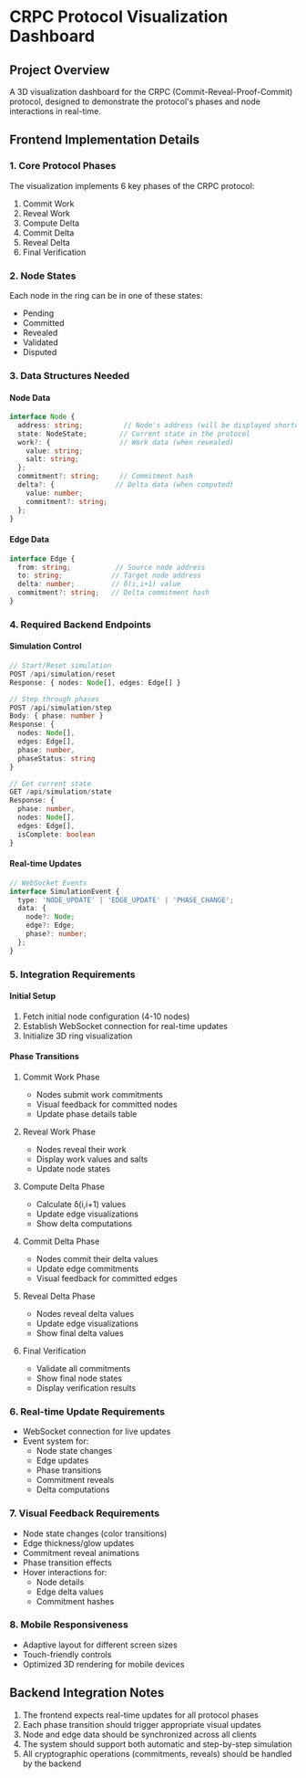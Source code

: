 # CRPC Protocol Visualization Dashboard

## Project Overview
A 3D visualization dashboard for the CRPC (Commit-Reveal-Proof-Commit) protocol, designed to demonstrate the protocol's phases and node interactions in real-time.

## Frontend Implementation Details

### 1. Core Protocol Phases
The visualization implements 6 key phases of the CRPC protocol:
1. Commit Work
2. Reveal Work
3. Compute Delta
4. Commit Delta
5. Reveal Delta
6. Final Verification

### 2. Node States
Each node in the ring can be in one of these states:
- Pending
- Committed
- Revealed
- Validated
- Disputed

### 3. Data Structures Needed

#### Node Data
```typescript
interface Node {
  address: string;          // Node's address (will be displayed shortened)
  state: NodeState;        // Current state in the protocol
  work?: {                 // Work data (when revealed)
    value: string;
    salt: string;
  };
  commitment?: string;     // Commitment hash
  delta?: {               // Delta data (when computed)
    value: number;
    commitment?: string;
  };
}
```

#### Edge Data
```typescript
interface Edge {
  from: string;           // Source node address
  to: string;            // Target node address
  delta: number;         // δ(i,i+1) value
  commitment?: string;   // Delta commitment hash
}
```

### 4. Required Backend Endpoints

#### Simulation Control
```typescript
// Start/Reset simulation
POST /api/simulation/reset
Response: { nodes: Node[], edges: Edge[] }

// Step through phases
POST /api/simulation/step
Body: { phase: number }
Response: { 
  nodes: Node[], 
  edges: Edge[],
  phase: number,
  phaseStatus: string 
}

// Get current state
GET /api/simulation/state
Response: {
  phase: number,
  nodes: Node[],
  edges: Edge[],
  isComplete: boolean
}
```

#### Real-time Updates
```typescript
// WebSocket Events
interface SimulationEvent {
  type: 'NODE_UPDATE' | 'EDGE_UPDATE' | 'PHASE_CHANGE';
  data: {
    node?: Node;
    edge?: Edge;
    phase?: number;
  };
}
```

### 5. Integration Requirements

#### Initial Setup
1. Fetch initial node configuration (4-10 nodes)
2. Establish WebSocket connection for real-time updates
3. Initialize 3D ring visualization

#### Phase Transitions
1. Commit Work Phase
   - Nodes submit work commitments
   - Visual feedback for committed nodes
   - Update phase details table

2. Reveal Work Phase
   - Nodes reveal their work
   - Display work values and salts
   - Update node states

3. Compute Delta Phase
   - Calculate δ(i,i+1) values
   - Update edge visualizations
   - Show delta computations

4. Commit Delta Phase
   - Nodes commit their delta values
   - Update edge commitments
   - Visual feedback for committed edges

5. Reveal Delta Phase
   - Nodes reveal delta values
   - Update edge visualizations
   - Show final delta values

6. Final Verification
   - Validate all commitments
   - Show final node states
   - Display verification results

### 6. Real-time Update Requirements
- WebSocket connection for live updates
- Event system for:
  - Node state changes
  - Edge updates
  - Phase transitions
  - Commitment reveals
  - Delta computations

### 7. Visual Feedback Requirements
- Node state changes (color transitions)
- Edge thickness/glow updates
- Commitment reveal animations
- Phase transition effects
- Hover interactions for:
  - Node details
  - Edge delta values
  - Commitment hashes

### 8. Mobile Responsiveness
- Adaptive layout for different screen sizes
- Touch-friendly controls
- Optimized 3D rendering for mobile devices

## Backend Integration Notes
1. The frontend expects real-time updates for all protocol phases
2. Each phase transition should trigger appropriate visual updates
3. Node and edge data should be synchronized across all clients
4. The system should support both automatic and step-by-step simulation
5. All cryptographic operations (commitments, reveals) should be handled by the backend